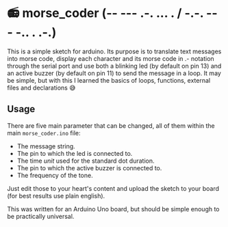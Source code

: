 # :radio: morse_coder (-- --- .-. ... . / -.-. --- -.. . .-.)
This is a simple sketch for arduino. Its purpose is to translate text messages into morse code, display each character and its morse code in .- notation through the serial port and use both a blinking led (by default on pin 13) and an active buzzer (by default on pin 11) to send the message in a loop. It may be simple, but with this I learned the basics of loops, functions, external files and declarations 😅

## Usage

There are five main parameter that can be changed, all of them within the main `morse_coder.ino` file:
- The message string. 
- The pin to which the led is connected to.
- The time _unit_ used for the standard dot duration.
- The pin to which the active buzzer is connected to.
- The frequency of the tone.

Just edit those to your heart's content and upload the sketch to your board (for best results use plain english).

This was written for an Arduino Uno board, but should be simple enough to be practically universal.
